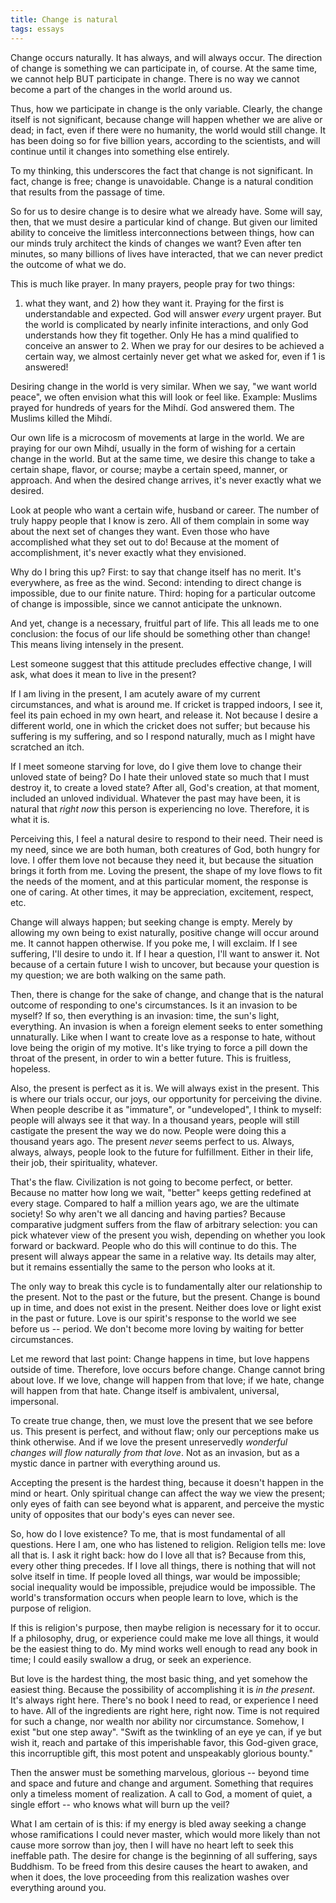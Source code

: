 ```yaml
---
title: Change is natural
tags: essays
---
```


Change occurs naturally.  It has always, and will always occur.  The
direction of change is something we can participate in, of course.  At
the same time, we cannot help BUT participate in change.  There is no
way we cannot become a part of the changes in the world around us.

Thus, how we participate in change is the only variable.  Clearly, the
change itself is not significant, because change will happen whether we
are alive or dead; in fact, even if there were no humanity, the world
would still change.  It has been doing so for five billion years,
according to the scientists, and will continue until it changes into
something else entirely.

To my thinking, this underscores the fact that change is not
significant.  In fact, change is free; change is unavoidable.  Change is
a natural condition that results from the passage of time.

So for us to desire change is to desire what we already have.  Some will
say, then, that we must desire a particular kind of change.  But given
our limited ability to conceive the limitless interconnections between
things, how can our minds truly architect the kinds of changes we want?
Even after ten minutes, so many billions of lives have interacted, that
we can never predict the outcome of what we do.

This is much like prayer.  In many prayers, people pray for two things:
1) what they want, and 2) how they want it.  Praying for the first is
understandable and expected.  God will answer *every* urgent prayer.  But
the world is complicated by nearly infinite interactions, and only God
understands how they fit together.  Only He has a mind qualified to
conceive an answer to 2.  When we pray for our desires to be achieved a
certain way, we almost certainly never get what we asked for, even if 1
is answered!

Desiring change in the world is very similar.  When we say, "we want
world peace", we often envision what this will look or feel like.
Example: Muslims prayed for hundreds of years for the Mihdí.  God
answered them.  The Muslims killed the Mihdí.

Our own life is a microcosm of movements at large in the world.  We are
praying for our own Mihdí, usually in the form of wishing for a certain
change in the world.  But at the same time, we desire this change to
take a certain shape, flavor, or course; maybe a certain speed, manner,
or approach.  And when the desired change arrives, it's never exactly
what we desired.

Look at people who want a certain wife, husband or career.  The number
of truly happy people that I know is zero.  All of them complain in some
way about the next set of changes they want.  Even those who have
accomplished what they set out to do!  Because at the moment of
accomplishment, it's never exactly what they envisioned.

Why do I bring this up?  First: to say that change itself has no merit.
It's everywhere, as free as the wind.  Second: intending to direct
change is impossible, due to our finite nature.  Third: hoping for a
particular outcome of change is impossible, since we cannot anticipate
the unknown.

And yet, change is a necessary, fruitful part of life.  This all leads
me to one conclusion: the focus of our life should be something other
than change!  This means living intensely in the present.

Lest someone suggest that this attitude precludes effective change, I
will ask, what does it mean to live in the present?

If I am living in the present, I am acutely aware of my current
circumstances, and what is around me.  If cricket is trapped indoors, I
see it, feel its pain echoed in my own heart, and release it.  Not
because I desire a different world, one in which the cricket does not
suffer; but because his suffering is my suffering, and so I respond
naturally, much as I might have scratched an itch.

If I meet someone starving for love, do I give them love to change their
unloved state of being?  Do I hate their unloved state so much that I
must destroy it, to create a loved state?  After all, God's creation, at
that moment, included an unloved individual.  Whatever the past may have
been, it is natural that *right now* this person is experiencing no love.
Therefore, it is what it is.

Perceiving this, I feel a natural desire to respond to their need.
Their need is my need, since we are both human, both creatures of God,
both hungry for love.  I offer them love not because they need it, but
because the situation brings it forth from me.  Loving the present, the
shape of my love flows to fit the needs of the moment, and at this
particular moment, the response is one of caring.  At other times, it
may be appreciation, excitement, respect, etc.

Change will always happen; but seeking change is empty.  Merely by
allowing my own being to exist naturally, positive change will occur
around me.  It cannot happen otherwise.  If you poke me, I will exclaim.
If I see suffering, I'll desire to undo it.  If I hear a question, I'll
want to answer it.  Not because of a certain future I wish to uncover,
but because your question is my question; we are both walking on the
same path.

Then, there is change for the sake of change, and change that is the
natural outcome of responding to one's circumstances.  Is it an invasion
to be myself?  If so, then everything is an invasion: time, the sun's
light, everything.  An invasion is when a foreign element seeks to enter
something unnaturally.  Like when I want to create love as a response to
hate, without love being the origin of my motive.  It's like trying to
force a pill down the throat of the present, in order to win a better
future.  This is fruitless, hopeless.

Also, the present is perfect as it is.  We will always exist in the
present.  This is where our trials occur, our joys, our opportunity for
perceiving the divine.  When people describe it as "immature", or
"undeveloped", I think to myself: people will always see it that way.
In a thousand years, people will still castigate the present the way we
do now.  People were doing this a thousand years ago.  The present *never*
seems perfect to us.  Always, always, always, people look to the future
for fulfillment.  Either in their life, their job, their spirituality,
whatever.

That's the flaw.  Civilization is not going to become perfect, or
better.  Because no matter how long we wait, "better" keeps getting
redefined at every stage.  Compared to half a million years ago, we are
the ultimate society!  So why aren't we all dancing and having parties?
Because comparative judgment suffers from the flaw of arbitrary
selection: you can pick whatever view of the present you wish, depending
on whether you look forward or backward.  People who do this will
continue to do this.  The present will always appear the same in a
relative way.  Its details may alter, but it remains essentially the
same to the person who looks at it.

The only way to break this cycle is to fundamentally alter our
relationship to the present.  Not to the past or the future, but the
present.  Change is bound up in time, and does not exist in the present.
Neither does love or light exist in the past or future.  Love is our
spirit's response to the world we see before us -- period.  We don't
become more loving by waiting for better circumstances.

Let me reword that last point: Change happens in time, but love happens
outside of time.  Therefore, love occurs before change.  Change cannot
bring about love.  If we love, change will happen from that love; if we
hate, change will happen from that hate.  Change itself is ambivalent,
universal, impersonal.

To create true change, then, we must love the present that we see before
us.  This present is perfect, and without flaw; only our perceptions
make us think otherwise.  And if we love the present unreservedly
*wonderful changes will flow naturally from that love*.  Not as an
invasion, but as a mystic dance in partner with everything around us.

Accepting the present is the hardest thing, because it doesn't happen in
the mind or heart.  Only spiritual change can affect the way we view the
present; only eyes of faith can see beyond what is apparent, and
perceive the mystic unity of opposites that our body's eyes can never
see.

So, how do I love existence?  To me, that is most fundamental of all
questions.  Here I am, one who has listened to religion.  Religion tells
me: love all that is.  I ask it right back: how do I love all that is?
Because from this, every other thing precedes.  If I love all things,
there is nothing that will not solve itself in time.  If people loved
all things, war would be impossible; social inequality would be
impossible, prejudice would be impossible.  The world's transformation
occurs when people learn to love, which is the purpose of religion.

If this is religion's purpose, then maybe religion is necessary for it
to occur.  If a philosophy, drug, or experience could make me love all
things, it would be the easiest thing to do.  My mind works well enough
to read any book in time; I could easily swallow a drug, or seek an
experience.

But love is the hardest thing, the most basic thing, and yet somehow the
easiest thing.  Because the possibility of accomplishing it is *in the
present*.  It's always right here.  There's no book I need to read, or
experience I need to have.  All of the ingredients are right here, right
now.  Time is not required for such a change, nor wealth nor ability nor
circumstance.  Somehow, I exist "but one step away".  "Swift as the
twinkling of an eye ye can, if ye but wish it, reach and partake of this
imperishable favor, this God-given grace, this incorruptible gift, this
most potent and unspeakably glorious bounty."

Then the answer must be something marvelous, glorious -- beyond time and
space and future and change and argument.  Something that requires only
a timeless moment of realization.  A call to God, a moment of quiet, a
single effort -- who knows what will burn up the veil?

What I am certain of is this: if my energy is bled away seeking a change
whose ramifications I could never master, which would more likely than
not cause more sorrow than joy, then I will have no heart left to seek
this ineffable path.  The desire for change is the beginning of all
suffering, says Buddhism.  To be freed from this desire causes the heart
to awaken, and when it does, the love proceeding from this realization
washes over everything around you.



